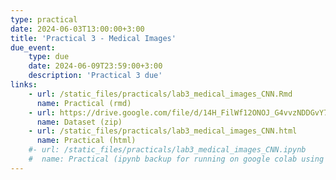 ```yaml
---
type: practical
date: 2024-06-03T13:00:00+3:00
title: 'Practical 3 - Medical Images'
due_event: 
    type: due
    date: 2024-06-09T23:59:00+3:00
    description: 'Practical 3 due'
links:
    - url: /static_files/practicals/lab3_medical_images_CNN.Rmd
      name: Practical (rmd)
    - url: https://drive.google.com/file/d/14H_FilWf12ONOJ_G4vvzNDDGvY7Ccqtm/view?usp=sharing
      name: Dataset (zip)
    - url: /static_files/practicals/lab3_medical_images_CNN.html
      name: Practical (html)
    #- url: /static_files/practicals/lab3_medical_images_CNN.ipynb
    #  name: Practical (ipynb backup for running on google colab using R runtime)
---
```

